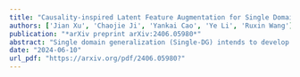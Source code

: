 ```yaml
---
title: "Causality-inspired Latent Feature Augmentation for Single Domain Generalization"
authors: ['Jian Xu', 'Chaojie Ji', 'Yankai Cao', 'Ye Li', 'Ruxin Wang']
publication: "*arXiv preprint arXiv:2406.05980*"
abstract: "Single domain generalization (Single-DG) intends to develop a generalizable model with only one single training domain to perform well on other unknown target domains. Under the domain-hungry configuration, how to expand the coverage of source domain and find intrinsic causal features across different distributions is the key to enhancing the model’s generalization ability. Existing methods mainly depend on the meticulous design of finite image-level transformation techniques and learning invariant features across domains based on statistical correlation between samples and labels in source domain. This makes it difficult to capture stable semantics between source and target domains, which hinders the improvement of the model’s generalization performance. In this paper, we propose a novel causality inspired latent feature augmentation method for Single-DG by learning the meta-knowledge of feature-level transformation based on causal learning and interventions. Instead of strongly relying on the finite image-level transformation, with the learned meta-knowledge, we can generate diverse implicit feature-level transformations in latent space based on the consistency of causal features and diversity of non-causal features, which can better compensate for the domain-hungry defect and reduce the strong reliance on initial finite image-level transformations and capture more stable domain-invariant causal features for generalization. Extensive experiments on several open-access benchmarks demonstrate the outstanding performance of our model over other state-of-the-art single domain generalization and also multi-source domain generalization methods."
date: "2024-06-10"
url_pdf: "https://arxiv.org/pdf/2406.05980?"
---
```

